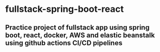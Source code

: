# fullstack-spring-boot-react

## Practice project of fullstack app using spring boot, react, docker, AWS and elastic beanstalk using github actions CI/CD pipelines
